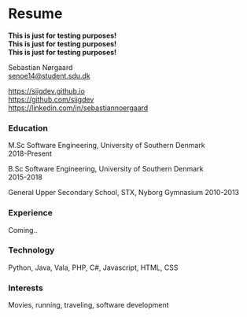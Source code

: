 # Resume
**This is just for testing purposes!**  
**This is just for testing purposes!**  
**This is just for testing purposes!**  
  
Sebastian Nørgaard  
senoe14@student.sdu.dk  
  
https://siigdev.github.io  
https://github.com/siigdev  
https://linkedin.com/in/sebastiannoergaard
### Education
M.Sc Software Engineering, University of Southern Denmark  
2018-Present 

B.Sc Software Engineering, University of Southern Denmark  
2015-2018  

General Upper Secondary School, STX, Nyborg Gymnasium
2010-2013

### Experience
Coming..

### Technology
Python, Java, Vala, PHP, C#, Javascript, HTML, CSS

### Interests
Movies, running, traveling, software development